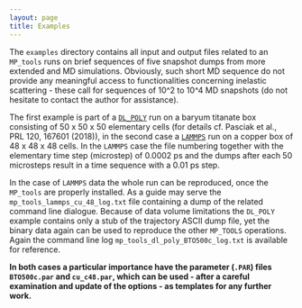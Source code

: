 ```yaml
---
layout: page
title: Examples   
---
```


The `examples` directory contains all input and output files related to an `MP_tools` runs on brief sequences of five snapshot dumps from more extended and MD simulations. Obviously, such short MD sequence do not provide any meaningful access to functionalities concerning inelastic scattering - these call for sequences of 10^2 to 10^4 MD snapshots (do not hesitate to contact the author for assistance).

The first example is part of a [`DL_POLY`](https://www.scd.stfc.ac.uk/Pages/DL_POLY.aspx) run on a baryum titanate box consisting of 50 x 50 x 50 elementary cells (for details cf. Pasciak et al., PRL 120, 167601 (2018)), in the second case a [`LAMMPS`](https://www.lammps.org) run on a copper box of 48 x 48 x 48 cells. In the `LAMMPS` case the file numbering together with the elementary time step (microstep) of 0.0002 ps and the dumps after each 50 microsteps result in a time sequence with a 0.01 ps step.  

In the case of `LAMMPS` data the whole run can be reproduced, once the `MP_tools` are properly installed. As a guide may serve the `mp_tools_lammps_cu_48_log.txt` file containing a dump of the related command line dialogue. Because of data volume limitations the `DL_POLY` example contains only a stub of the trajectory ASCII dump file, yet the binary data again can be used to reproduce the other `MP_TOOLS` operations. Again the command line log `mp_tools_dl_poly_BTO500c_log.txt` is available for reference.

<b>In both cases a particular importance have the parameter (`.PAR`) files `BTO500c.par` and `cu_c48.par`, which can be used - after a careful examination and update of the options - as templates for any further work.</b>